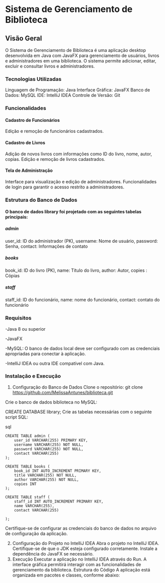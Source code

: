 # Sistema de Gerenciamento de Biblioteca
## Visão Geral
O Sistema de Gerenciamento de Biblioteca é uma aplicação desktop desenvolvida em Java com JavaFX para gerenciamento de usuários, livros e administradores em uma biblioteca. O sistema permite adicionar, editar, excluir e consultar livros e administradores.

### Tecnologias Utilizadas
Linguagem de Programação: Java
Interface Gráfica: JavaFX
Banco de Dados: MySQL
IDE: IntelliJ IDEA
Controle de Versão: Git

### Funcionalidades
#### Cadastro de Funcionários 
Edição e remoção de funcionários cadastrados.

#### Cadastro de Livros
Adição de novos livros com informações como ID do livro, nome, autor, copias.
Edição e remoção de livros cadastrados.

#### Tela de Administração
Interface para visualização e edição de administradores.
Funcionalidades de login para garantir o acesso restrito a administradores.

### Estrutura do Banco de Dados

#### O banco de dados library foi projetado com as seguintes tabelas principais:

##### admin

user_id: ID do administrador (PK), 
username: Nome de usuário, 
password: Senha, 
contact: Informações de contato

##### books

book_id: ID do livro (PK), 
name: Título do livro, 
author: Autor, 
copies : Cópias 

##### staff

staff_id: ID do funcionário, 
name: nome do funcionário, 
contact: contato do funcionário 

### Requisitos
-Java 8 ou superior

-JavaFX

-MySQL: O banco de dados local deve ser configurado com as credenciais apropriadas para conectar à aplicação.

-IntelliJ IDEA ou outra IDE compatível com Java.

### Instalação e Execução
1. Configuração do Banco de Dados
Clone o repositório:
git clone https://github.com/MelissaAntunes/biblioteca.git

Crie o banco de dados biblioteca no MySQL:

CREATE DATABASE library;
Crie as tabelas necessárias com o seguinte script SQL:

sql
```
CREATE TABLE admin (
    user_id VARCHAR(255) PRIMARY KEY,
    username VARCHAR(255) NOT NULL,
    password VARCHAR(255) NOT NULL,
    contact VARCHAR(255)
);
```
```
CREATE TABLE books (
    book_id INT AUTO_INCREMENT PRIMARY KEY,
    title VARCHAR(255) NOT NULL,
    author VARCHAR(255) NOT NULL,
    copies INT
);
```
```
CREATE TABLE staff (
    staff_id INT AUTO_INCREMENT PRIMARY KEY,
    name VARCHAR(255),
    contact VARCHAR(255)
    
);
```

Certifique-se de configurar as credenciais do banco de dados no arquivo de configuração da aplicação.

2. Configuração do Projeto no IntelliJ IDEA
Abra o projeto no IntelliJ IDEA.
Certifique-se de que o JDK esteja configurado corretamente.
Instale a dependência do JavaFX se necessário.
3. Execução
Executar a aplicação no IntelliJ IDEA através do Run.
A interface gráfica permitirá interagir com as funcionalidades de gerenciamento da biblioteca.
Estrutura do Código
A aplicação está organizada em pacotes e classes, conforme abaixo:
